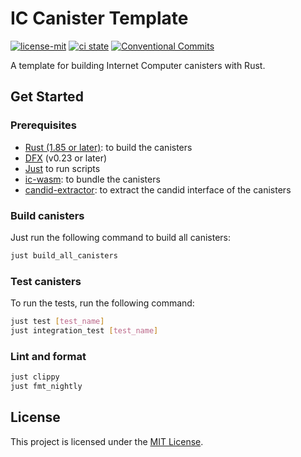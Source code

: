 # IC Canister Template

[![license-mit](https://img.shields.io/badge/License-MIT-teal.svg)](https://opensource.org/license/mit/)
[![ci state](https://github.com/veeso/ic-canister-template/actions/workflows/ci.yml/badge.svg)](https://github.com/veeso/ic-canister-template/actions/workflows/ci.yml)
[![Conventional Commits](https://img.shields.io/badge/Conventional%20Commits-1.0.0-%23FE5196?logo=conventionalcommits&logoColor=white)](https://conventionalcommits.org)

A template for building Internet Computer canisters with Rust.

## Get Started

### Prerequisites

- [Rust (1.85 or later)](https://rustup.rs/): to build the canisters
- [DFX](https://internetcomputer.org/docs/building-apps/getting-started/install) (v0.23 or later)
- [Just](https://just.systems/) to run scripts
- [ic-wasm](https://github.com/dfinity/ic-wasm): to bundle the canisters
- [candid-extractor](https://github.com/dfinity/candid-extractor): to extract the candid interface of the canisters

### Build canisters

Just run the following command to build all canisters:

```sh
just build_all_canisters
```

### Test canisters

To run the tests, run the following command:

```sh
just test [test_name]
just integration_test [test_name]
```

### Lint and format

```sh
just clippy
just fmt_nightly
```

## License

This project is licensed under the [MIT License](LICENSE).
